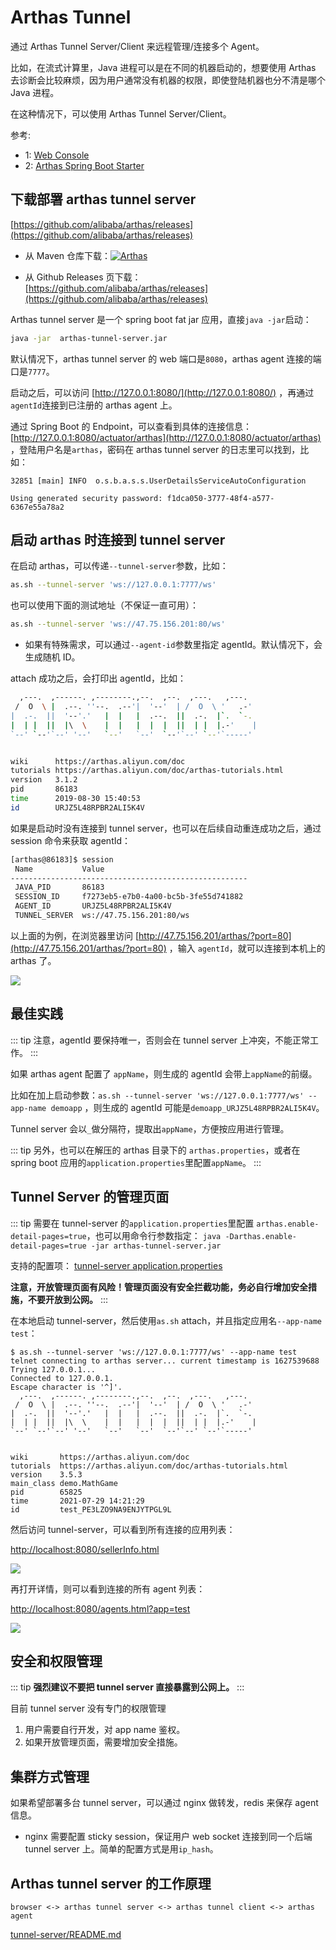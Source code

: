 # Arthas Tunnel

通过 Arthas Tunnel Server/Client 来远程管理/连接多个 Agent。

比如，在流式计算里，Java 进程可以是在不同的机器启动的，想要使用 Arthas 去诊断会比较麻烦，因为用户通常没有机器的权限，即使登陆机器也分不清是哪个 Java 进程。

在这种情况下，可以使用 Arthas Tunnel Server/Client。

参考:

- 1: [Web Console](web-console.md)
- 2: [Arthas Spring Boot Starter](spring-boot-starter.md)

## 下载部署 arthas tunnel server

[https://github.com/alibaba/arthas/releases](https://github.com/alibaba/arthas/releases)

- 从 Maven 仓库下载：[![](https://img.shields.io/maven-central/v/com.taobao.arthas/arthas-packaging.svg?style=flat-square "Arthas")](https://arthas.aliyun.com/download/arthas-tunnel-server/latest_version?mirror=aliyun)

- 从 Github Releases 页下载： [https://github.com/alibaba/arthas/releases](https://github.com/alibaba/arthas/releases)

Arthas tunnel server 是一个 spring boot fat jar 应用，直接`java -jar`启动：

```bash
java -jar  arthas-tunnel-server.jar
```

默认情况下，arthas tunnel server 的 web 端口是`8080`，arthas agent 连接的端口是`7777`。

启动之后，可以访问 [http://127.0.0.1:8080/](http://127.0.0.1:8080/) ，再通过`agentId`连接到已注册的 arthas agent 上。

通过 Spring Boot 的 Endpoint，可以查看到具体的连接信息： [http://127.0.0.1:8080/actuator/arthas](http://127.0.0.1:8080/actuator/arthas) ，登陆用户名是`arthas`，密码在 arthas tunnel server 的日志里可以找到，比如：

```
32851 [main] INFO  o.s.b.a.s.s.UserDetailsServiceAutoConfiguration

Using generated security password: f1dca050-3777-48f4-a577-6367e55a78a2
```

## 启动 arthas 时连接到 tunnel server

在启动 arthas，可以传递`--tunnel-server`参数，比如：

```bash
as.sh --tunnel-server 'ws://127.0.0.1:7777/ws'
```

也可以使用下面的测试地址（不保证一直可用）：

```bash
as.sh --tunnel-server 'ws://47.75.156.201:80/ws'
```

- 如果有特殊需求，可以通过`--agent-id`参数里指定 agentId。默认情况下，会生成随机 ID。

attach 成功之后，会打印出 agentId，比如：

```bash
  ,---.  ,------. ,--------.,--.  ,--.  ,---.   ,---.
 /  O  \ |  .--. ''--.  .--'|  '--'  | /  O  \ '   .-'
|  .-.  ||  '--'.'   |  |   |  .--.  ||  .-.  |`.  `-.
|  | |  ||  |\  \    |  |   |  |  |  ||  | |  |.-'    |
`--' `--'`--' '--'   `--'   `--'  `--'`--' `--'`-----'


wiki      https://arthas.aliyun.com/doc
tutorials https://arthas.aliyun.com/doc/arthas-tutorials.html
version   3.1.2
pid       86183
time      2019-08-30 15:40:53
id        URJZ5L48RPBR2ALI5K4V
```

如果是启动时没有连接到 tunnel server，也可以在后续自动重连成功之后，通过 session 命令来获取 agentId：

```bash
[arthas@86183]$ session
 Name           Value
-----------------------------------------------------
 JAVA_PID       86183
 SESSION_ID     f7273eb5-e7b0-4a00-bc5b-3fe55d741882
 AGENT_ID       URJZ5L48RPBR2ALI5K4V
 TUNNEL_SERVER  ws://47.75.156.201:80/ws
```

以上面的为例，在浏览器里访问 [http://47.75.156.201/arthas/?port=80](http://47.75.156.201/arthas/?port=80) ，输入 `agentId`，就可以连接到本机上的 arthas 了。

![](/images/arthas-tunnel-server.png)

## 最佳实践

::: tip
注意，agentId 要保持唯一，否则会在 tunnel server 上冲突，不能正常工作。
:::

如果 arthas agent 配置了 `appName`，则生成的 agentId 会带上`appName`的前缀。

比如在加上启动参数：`as.sh --tunnel-server 'ws://127.0.0.1:7777/ws' --app-name demoapp` ，则生成的 agentId 可能是`demoapp_URJZ5L48RPBR2ALI5K4V`。

Tunnel server 会以`_`做分隔符，提取出`appName`，方便按应用进行管理。

::: tip
另外，也可以在解压的 arthas 目录下的 `arthas.properties`，或者在 spring boot 应用的`application.properties`里配置`appName`。
:::

## Tunnel Server 的管理页面

::: tip
需要在 tunnel-server 的`application.properties`里配置 `arthas.enable-detail-pages=true`，也可以用命令行参数指定： `java -Darthas.enable-detail-pages=true -jar arthas-tunnel-server.jar`

支持的配置项： [tunnel-server application.properties](https://github.com/alibaba/arthas/blob/master/tunnel-server/src/main/resources/application.properties)

**注意，开放管理页面有风险！管理页面没有安全拦截功能，务必自行增加安全措施，不要开放到公网。**
:::

在本地启动 tunnel-server，然后使用`as.sh` attach，并且指定应用名`--app-name test`：

```
$ as.sh --tunnel-server 'ws://127.0.0.1:7777/ws' --app-name test
telnet connecting to arthas server... current timestamp is 1627539688
Trying 127.0.0.1...
Connected to 127.0.0.1.
Escape character is '^]'.
  ,---.  ,------. ,--------.,--.  ,--.  ,---.   ,---.
 /  O  \ |  .--. ''--.  .--'|  '--'  | /  O  \ '   .-'
|  .-.  ||  '--'.'   |  |   |  .--.  ||  .-.  |`.  `-.
|  | |  ||  |\  \    |  |   |  |  |  ||  | |  |.-'    |
`--' `--'`--' '--'   `--'   `--'  `--'`--' `--'`-----'


wiki       https://arthas.aliyun.com/doc
tutorials  https://arthas.aliyun.com/doc/arthas-tutorials.html
version    3.5.3
main_class demo.MathGame
pid        65825
time       2021-07-29 14:21:29
id         test_PE3LZO9NA9ENJYTPGL9L
```

然后访问 tunnel-server，可以看到所有连接的应用列表：

[http://localhost:8080/sellerInfo.html](http://localhost:8080/sellerInfo.html)

![](/images/tunnel-server-sellerInfo.png)

再打开详情，则可以看到连接的所有 agent 列表：

[http://localhost:8080/agents.html?app=test](http://localhost:8080/agents.html?app=test)

![](/images/tunnel-server-agents.png)

## 安全和权限管理

::: tip
**强烈建议不要把 tunnel server 直接暴露到公网上。**
:::

目前 tunnel server 没有专门的权限管理

1. 用户需要自行开发，对 app name 鉴权。
2. 如果开放管理页面，需要增加安全措施。

## 集群方式管理

如果希望部署多台 tunnel server，可以通过 nginx 做转发，redis 来保存 agent 信息。

- nginx 需要配置 sticky session，保证用户 web socket 连接到同一个后端 tunnel server 上。简单的配置方式是用`ip_hash`。

## Arthas tunnel server 的工作原理

```
browser <-> arthas tunnel server <-> arthas tunnel client <-> arthas agent
```

[tunnel-server/README.md](https://github.com/alibaba/arthas/blob/master/tunnel-server/README.md#)
